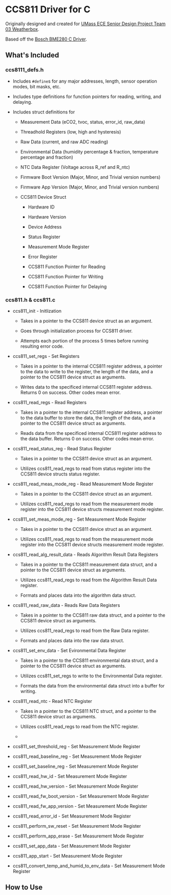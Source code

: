 # CCS811 Driver for C

Originally designed and created for [UMass ECE Senior Design Project Team 03 Weatherbox](http://www.ecs.umass.edu/ece/sdp/sdp20/team03/).

Based off the [Bosch BME280 C Driver](https://github.com/BoschSensortec/BME280_driver).

## What's Included

### ccs8111_defs.h

* Includes `#define`s for any major addresses, length, sensor operation modes, bit masks, etc.

* Includes type definitions for function pointers for reading, writing, and delaying.
  
* Includes struct definitions for

  * Measurement Data (eCO2, tvoc, status, error_id, raw_data)
  
  * Threadhold Registers (low, high and hysteresis)
  
  * Raw Data (current, and raw ADC reading)
  
  * Environmental Data (humidity percentage & fraction, temperature percentage and fraction)
  
  * NTC Data Register (Voltage across R_ref and R_ntc)
  
  * Firmware Boot Version (Major, Minor, and Trivial version numbers)
  
  * Firmware App Version  (Major, Minor, and Trivial version numbers)
  
  * CCS811 Device Struct
  
    * Hardware ID
    
    * Hardware Version
    
    * Device Address
    
    * Status Register
    
    * Measurement Mode Register
    
    * Error Register
    
    * CCS811 Function Pointer for Reading
    
    * CCS811 Function Pointer for Writing
    
    * CCS811 Function Pointer for Delaying

### ccs811.h & ccs811.c

 * ccs811_init - Initlization
 
    * Takes in a pointer to the CCS811 device struct as an argument.
 
    * Goes through initialization process for CCS811 driver.
    
    * Attempts each portion of the process 5 times before running resulting error code.
    
 * ccs811_set_regs - Set Registers
 
    * Takes in a pointer to the internal CCS811 register address, a pointer to the data to write to the register, the length of the data, and a pointer to the CCS811 device struct as arguments.
    
    * Writes data to the specificed internal CCS811 register address. Returns 0 on success. Other codes mean error.
    
 * ccs811_read_regs - Read Registers
 
    * Takes in a pointer to the internal CCS811 register address, a pointer to the data buffer to store the data, the length of the data, and a pointer to the CCS811 device struct as arguments.
    
    * Reads data from the specificed internal CCS811 register address to the data buffer. Returns 0 on success. Other codes mean error.
    
 * ccs811_read_status_reg - Read Status Register
 
    * Takes in a pointer to the CCS811 device struct as an argument.
    
    * Utilizes ccs811_read_regs to read from status register into the CCS811 device structs status register.
    
 * ccs811_read_meas_mode_reg - Read Measurement Mode Register
 
    * Takes in a pointer to the CCS811 device struct as an argument.
    
    * Utilizes ccs811_read_regs to read from the measurement mode register into the CCS811 device structs measurement mode register.
    
 * ccs811_set_meas_mode_reg - Set Measurement Mode Register
 
    * Takes in a pointer to the CCS811 device struct as an argument.
    
    * Utilizes ccs811_read_regs to read from the measurement mode register into the CCS811 device structs measurement mode register.

 * ccs811_read_alg_result_data - Reads Algorithm Result Data Registers
 
    * Takes in a pointer to the CCS811 measurement data struct, and a pointer to the CCS811 device struct as arguments.
    
    * Utilizes ccs811_read_regs to read from the Algorithm Result Data register.
    
    * Formats and places data into the algorithm data struct.

 * ccs811_read_raw_data - Reads Raw Data Registers
 
    * Takes in a pointer to the CCS811 raw data struct, and a pointer to the CCS811 device struct as arguments.
    
    * Utilizes ccs811_read_regs to read from the Raw Data register.
    
    * Formats and places data into the raw data struct.

 * ccs811_set_env_data - Set Evironmental Data Register
 
    * Takes in a pointer to the CCS811 environmental data struct, and a pointer to the CCS811 device struct as arguments.
    
    * Utilizes ccs811_set_regs to write to the Environmental Data register.
    
    * Formats the data from the environmental data struct into a buffer for writing.

 * ccs811_read_ntc - Read NTC Register
 
    * Takes in a pointer to the CCS811 NTC struct, and a pointer to the CCS811 device struct as arguments.
    
    * Utilizes ccs811_read_regs to read from the NTC register.
    
    * 

 * ccs811_set_threshold_reg - Set Measurement Mode Register

 * ccs811_read_baseline_reg - Set Measurement Mode Register

 * ccs811_set_baseline_reg - Set Measurement Mode Register

 * ccs811_read_hw_id - Set Measurement Mode Register

 * ccs811_read_hw_version - Set Measurement Mode Register
 
 * ccs811_read_fw_boot_version - Set Measurement Mode Register
 
 * ccs811_read_fw_app_version - Set Measurement Mode Register
 
 * ccs811_read_error_id - Set Measurement Mode Register
 
 * ccs811_perform_sw_reset - Set Measurement Mode Register
 
 * ccs811_perform_app_erase - Set Measurement Mode Register
 
 * ccs811_set_app_data - Set Measurement Mode Register
 
 * ccs811_app_start - Set Measurement Mode Register
 
 * ccs811_convert_temp_and_humid_to_env_data - Set Measurement Mode Register

## How to Use

